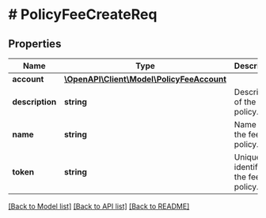 # # PolicyFeeCreateReq

## Properties

Name | Type | Description | Notes
------------ | ------------- | ------------- | -------------
**account** | [**\OpenAPI\Client\Model\PolicyFeeAccount**](PolicyFeeAccount.md) |  |
**description** | **string** | Description of the fee policy. | [optional]
**name** | **string** | Name of the fee policy. |
**token** | **string** | Unique identifier of the fee policy. | [optional]

[[Back to Model list]](../../README.md#models) [[Back to API list]](../../README.md#endpoints) [[Back to README]](../../README.md)
